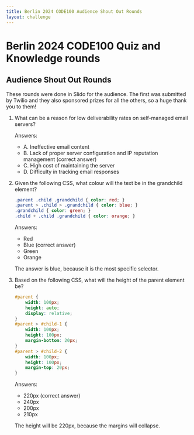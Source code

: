 ```yaml
---
title: Berlin 2024 CODE100 Audience Shout Out Rounds
layout: challenge
---
```


# Berlin 2024 CODE100 Quiz and Knowledge rounds

## Audience Shout Out Rounds

These rounds were done in Slido for the audience. The first was submitted by Twilio and they also sponsored prizes for all the others, so a huge thank you to them!

1. What can be a reason for low deliverability rates on self-managed email servers? 

    Answers: 

    * A. Ineffective email content
    * B. Lack of proper server configuration and IP reputation management (correct answer)
    * C. High cost of maintaining the server
    * D. Difficulty in tracking email responses


1. Given the following CSS, what colour will the text be in the grandchild element?

    ```CSS
    .parent .child .grandchild { color: red; }
    .parent > .child > .grandchild { color: blue; }
    .grandchild { color: green; }
    .child + .child .grandchild { color: orange; }
    ```

    Answers: 

    * Red
    * Blue (correct answer)
    * Green
    * Orange

    The answer is blue, because it is the most specific selector.

1. Based on the following CSS, what will the height of the parent element be?

    ```CSS
    #parent {
        width: 100px; 
        height: auto;
        display: relative;
    }
    #parent > #child-1 {
        width: 100px; 
        height: 100px;
        margin-bottom: 20px;
    }
    #parent > #child-2 {
        width: 100px; 
        height: 100px;
        margin-top: 20px;
    }
    ```

    Answers: 

    * 220px (correct answer)
    * 240px
    * 200px
    * 210px

    The height will be 220px, because the margins will collapse.

